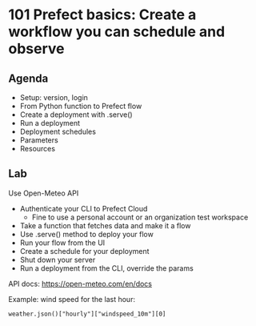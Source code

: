 # 101 Prefect basics: Create a workflow you can schedule and observe

## Agenda

- Setup: version, login
- From Python function to Prefect flow
- Create a deployment with .serve()
- Run a deployment
- Deployment schedules
- Parameters
- Resources

## Lab

Use Open-Meteo API

- Authenticate your CLI to Prefect Cloud
  - Fine to use a personal account or an organization test workspace
- Take a function that fetches data and make it a flow
- Use .serve() method to deploy your flow
- Run your flow from the UI
- Create a schedule for your deployment
- Shut down your server
- Run a deployment from the CLI, override the params

API docs: <https://open-meteo.com/en/docs>

Example: wind speed for the last hour:

`weather.json()["hourly"]["windspeed_10m"][0]`

